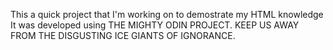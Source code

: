 This a quick project that I'm working on to demostrate my HTML knowledge 
It was developed using THE MIGHTY ODIN PROJECT. KEEP US AWAY FROM THE DISGUSTING ICE GIANTS OF IGNORANCE.
